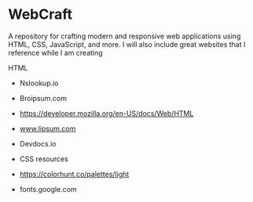 # WebCraft
A repository for crafting modern and responsive web applications using HTML, CSS, JavaScript, and more.
I will also include great websites that I reference while I am creating 

HTML 
- Nslookup.io
- Broipsum.com
- https://developer.mozilla.org/en-US/docs/Web/HTML
- www.lipsum.com
- Devdocs.io

- CSS resources
- https://colorhunt.co/palettes/light
- fonts.google.com

